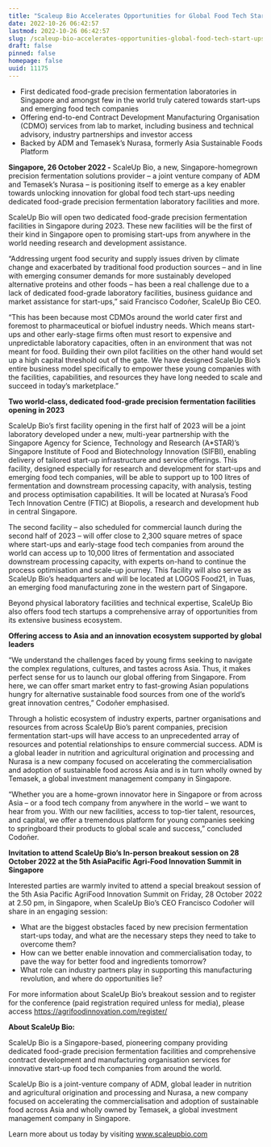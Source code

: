 ```yaml
---
title: "Scaleup Bio Accelerates Opportunities for Global Food Tech Start-Ups with 2023 Opening of Two Dedicated Food-Grade Precision Fermentation Facilities in Singapore"
date: 2022-10-26 06:42:57
lastmod: 2022-10-26 06:42:57
slug: /scaleup-bio-accelerates-opportunities-global-food-tech-start-ups-2023-opening-two
draft: false
pinned: false
homepage: false
uuid: 11175
---
```

<ul>
<li>First dedicated food-grade precision fermentation laboratories in Singapore and amongst few in the world truly catered towards start-ups and emerging food tech companies</li>
<li>Offering end-to-end Contract Development Manufacturing Organisation (CDMO) services from lab to market, including business and technical advisory, industry partnerships and investor access</li>
<li>Backed by ADM and Temasek’s Nurasa, formerly Asia Sustainable Foods Platform</li>
</ul>
<p><strong>Singapore, 26 October 2022 -</strong> ScaleUp Bio, a new, Singapore-homegrown precision fermentation solutions provider – a joint venture company of ADM and Temasek’s Nurasa – is positioning itself to emerge as a key enabler towards unlocking innovation for global food tech start-ups needing dedicated food-grade precision fermentation laboratory facilities and more.</p>
<p>ScaleUp Bio will open two dedicated food-grade precision fermentation facilities in Singapore during 2023. These new facilities will be the first of their kind in Singapore open to promising start-ups from anywhere in the world needing research and development assistance.</p>
<p>“Addressing urgent food security and supply issues driven by climate change and exacerbated by traditional food production sources – and in line with emerging consumer demands for more sustainably developed alternative proteins and other foods – has been a real challenge due to a lack of dedicated food-grade laboratory facilities, business guidance and market assistance for start-ups,” said Francisco Codoñer, ScaleUp Bio CEO.</p>
<p>“This has been because most CDMOs around the world cater first and foremost to pharmaceutical or biofuel industry needs. Which means start-ups and other early-stage firms often must resort to expensive and unpredictable laboratory capacities, often in an environment that was not meant for food. Building their own pilot facilities on the other hand would set up a high capital threshold out of the gate. We have designed ScaleUp Bio’s entire business model specifically to empower these young companies with the facilities, capabilities, and resources they have long needed to scale and succeed in today’s marketplace.”</p>
<p><strong>Two world-class, dedicated food-grade precision fermentation facilities opening in 2023</strong></p>
<p>ScaleUp Bio’s first facility opening in the first half of 2023 will be a joint laboratory developed under a new, multi-year partnership with the Singapore Agency for Science, Technology and Research (A*STAR)’s Singapore Institute of Food and Biotechnology Innovation (SIFBI), enabling delivery of tailored start-up infrastructure and service offerings. This facility, designed especially for research and development for start-ups and emerging food tech companies, will be able to support up to 100 litres of fermentation and downstream processing capacity, with analysis, testing and process optimisation capabilities. It will be located at Nurasa’s Food Tech Innovation Centre (FTIC) at Biopolis, a research and development hub in central Singapore.</p>
<p>The second facility – also scheduled for commercial launch during the second half of 2023 – will offer close to 2,300 square metres of space where start-ups and early-stage food tech companies from around the world can access up to 10,000 litres of fermentation and associated downstream processing capacity, with experts on-hand to continue the process optimisation and scale-up journey. This facility will also serve as ScaleUp Bio’s headquarters and will be located at LOGOS Food21, in Tuas, an emerging food manufacturing zone in the western part of Singapore.</p>
<p>Beyond physical laboratory facilities and technical expertise, ScaleUp Bio also offers food tech startups a comprehensive array of opportunities from its extensive business ecosystem.</p>
<p><strong>Offering access to Asia and an innovation ecosystem supported by global leaders</strong></p>
<p>“We understand the challenges faced by young firms seeking to navigate the complex regulations, cultures, and tastes across Asia. Thus, it makes perfect sense for us to launch our global offering from Singapore. From here, we can offer smart market entry to fast-growing Asian populations hungry for alternative sustainable food sources from one of the world’s great innovation centres,” Codoñer emphasised.</p>
<p>Through a holistic ecosystem of industry experts, partner organisations and resources from across ScaleUp Bio’s parent companies, precision fermentation start-ups will have access to an unprecedented array of resources and potential relationships to ensure commercial success. ADM is a global leader in nutrition and agricultural origination and processing and Nurasa is a new company focused on accelerating the commercialisation and adoption of sustainable food across Asia and is in turn wholly owned by Temasek, a global investment management company in Singapore.</p>
<p>“Whether you are a home-grown innovator here in Singapore or from across Asia – or a food tech company from anywhere in the world – we want to hear from you. With our new facilities, access to top-tier talent, resources, and capital, we offer a tremendous platform for young companies seeking to springboard their products to global scale and success,” concluded Codoñer.</p>
<p><strong>Invitation to attend ScaleUp Bio’s In-person breakout session on 28 October 2022 at the 5th AsiaPacific Agri-Food Innovation Summit in Singapore</strong></p>
<p>Interested parties are warmly invited to attend a special breakout session of the 5th Asia Pacific AgriFood Innovation Summit on Friday, 28 October 2022 at 2.50 pm, in Singapore, when ScaleUp Bio’s CEO Francisco Codoñer will share in an engaging session:</p>
<ul>
<li>What are the biggest obstacles faced by new precision fermentation start-ups today, and what are the necessary steps they need to take to overcome them?</li>
<li>How can we better enable innovation and commercialisation today, to pave the way for better food and ingredients tomorrow?</li>
<li>What role can industry partners play in supporting this manufacturing revolution, and where do opportunities lie?</li>
</ul>
<p>For more information about ScaleUp Bio’s breakout session and to register for the conference (paid registration required unless for media), please access <a href="https://agrifoodinnovation.com/register/">https://agrifoodinnovation.com/register/</a></p>
<p><strong>About ScaleUp Bio:</strong></p>
<p>ScaleUp Bio is a Singapore-based, pioneering company providing dedicated food-grade precision fermentation facilities and comprehensive contract development and manufacturing organisation services for innovative start-up food tech companies from around the world.</p>
<p>ScaleUp Bio is a joint-venture company of ADM, global leader in nutrition and agricultural origination and processing and Nurasa, a new company focused on accelerating the commercialisation and adoption of sustainable food across Asia and wholly owned by Temasek, a global investment management company in Singapore.</p>
<p>Learn more about us today by visiting <a href="http://www.scaleupbio.com">www.scaleupbio.com</a></p>
